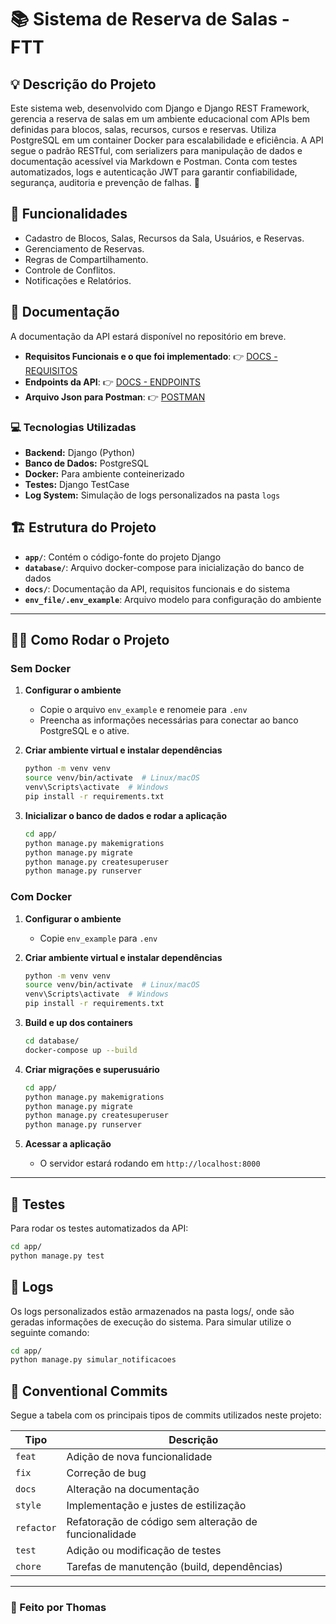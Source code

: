 # 📚 Sistema de Reserva de Salas - FTT

## 💡 Descrição do Projeto
Este sistema web, desenvolvido com Django e Django REST Framework, gerencia a reserva de salas em um ambiente educacional com APIs bem definidas para blocos, salas, recursos, cursos e reservas. Utiliza PostgreSQL em um container Docker para escalabilidade e eficiência. A API segue o padrão RESTful, com serializers para manipulação de dados e documentação acessível via Markdown e Postman. Conta com testes automatizados, logs e autenticação JWT para garantir confiabilidade, segurança, auditoria e prevenção de falhas. 🚀

## 🎯 Funcionalidades
- Cadastro de Blocos, Salas, Recursos da Sala, Usuários, e Reservas.
- Gerenciamento de Reservas.
- Regras de Compartilhamento.
- Controle de Conflitos.
- Notificações e Relatórios.

## 📂 Documentação
A documentação da API estará disponível no repositório em breve.

- **Requisitos Funcionais e o que foi implementado**: 👉 [DOCS - REQUISITOS](https://github.com/ThomasNicholas21/ProjetoUni/blob/master/docs/requisitos.md)
- **Endpoints da API**: 👉 [DOCS - ENDPOINTS](https://github.com/ThomasNicholas21/ProjetoUni/blob/master/docs/endpoints.md)
- **Arquivo Json para Postman**: 👉 [POSTMAN](https://github.com/ThomasNicholas21/ProjetoUni/blob/master/docs/Unievangelica%20API.postman_collection.json)

### 💻 Tecnologias Utilizadas
- **Backend:** Django (Python)
- **Banco de Dados:** PostgreSQL
- **Docker:** Para ambiente conteinerizado
- **Testes:** Django TestCase
- **Log System:** Simulação de logs personalizados na pasta `logs`

## 🏗 Estrutura do Projeto
- **`app/`**: Contém o código-fonte do projeto Django
- **`database/`**: Arquivo docker-compose para inicialização do banco de dados
- **`docs/`**: Documentação da API, requisitos funcionais e do sistema
- **`env_file/.env_example`**: Arquivo modelo para configuração do ambiente

---

## 🙋‍♂️ Como Rodar o Projeto

### Sem Docker
1. **Configurar o ambiente**
   - Copie o arquivo `env_example` e renomeie para `.env`
   - Preencha as informações necessárias para conectar ao banco PostgreSQL e o ative.

2. **Criar ambiente virtual e instalar dependências**
   ```bash
   python -m venv venv
   source venv/bin/activate  # Linux/macOS
   venv\Scripts\activate  # Windows
   pip install -r requirements.txt
   ```

3. **Inicializar o banco de dados e rodar a aplicação**
   ```bash
   cd app/
   python manage.py makemigrations
   python manage.py migrate
   python manage.py createsuperuser
   python manage.py runserver
   ```

### Com Docker
1. **Configurar o ambiente**
   - Copie `env_example` para `.env`
     
  
2. **Criar ambiente virtual e instalar dependências**
   ```bash
   python -m venv venv
   source venv/bin/activate  # Linux/macOS
   venv\Scripts\activate  # Windows
   pip install -r requirements.txt
   ```

3. **Build e up dos containers**
   ```bash
   cd database/
   docker-compose up --build
   ```

4. **Criar migrações e superusuário**
   ```bash
   cd app/
   python manage.py makemigrations
   python manage.py migrate
   python manage.py createsuperuser
   python manage.py runserver
   ```

5. **Acessar a aplicação**
   - O servidor estará rodando em `http://localhost:8000`

---

## 📌 Testes
Para rodar os testes automatizados da API:
```bash
cd app/
python manage.py test
```

## 📝 Logs

Os logs personalizados estão armazenados na pasta logs/, onde são geradas informações de execução do sistema. Para simular utilize o seguinte comando:
```bash
cd app/
python manage.py simular_notificacoes
```


## 🚀 Conventional Commits
Segue a tabela com os principais tipos de commits utilizados neste projeto:

| Tipo | Descrição |
|------|-----------|
| `feat` | Adição de nova funcionalidade |
| `fix` | Correção de bug |
| `docs` | Alteração na documentação |
| `style` | Implementação e justes de estilização |
| `refactor` | Refatoração de código sem alteração de funcionalidade |
| `test` | Adição ou modificação de testes |
| `chore` | Tarefas de manutenção (build, dependências) |

---


### 🚀 Feito por Thomas
